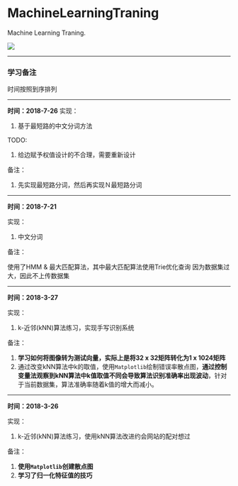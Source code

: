 # MachineLearningTraning
Machine Learning Traning.

![](http://m.qpic.cn/psb?/V14BLyqR3DKLPG/uAz29WjODNufqz6WZKoA4DXhmDUi98RWnd8xHsb94yA!/b/dEIBAAAAAAAA&bo=9AFiAQAAAAARF7Y!&rf=viewer_4)



----
### **学习备注**
时间按照到序排列

---

**时间：2018-7-26**
实现：
1. 基于最短路的中文分词方法

TODO:
1. 给边赋予权值设计的不合理，需要重新设计

备注：
1. 先实现最短路分词，然后再实现Ｎ最短路分词

---

**时间：2018-7-21**

实现：
1. 中文分词

备注：

使用了HMM & 最大匹配算法，其中最大匹配算法使用Trie优化查询
因为数据集过大，因此不上传数据集

---
**时间：2018-3-27**

实现：
1. k\-近邻(kNN)算法练习，实现手写识别系统

备注：
1. **学习如何将图像转为测试向量，实际上是将32 x 32矩阵转化为1 x 1024矩阵**
2. 通过改变kNN算法中k的取值，使用`Matplotlib`绘制错误率散点图，**通过控制变量法观察到kNN算法中k值取值不同会导致算法识别准确率出现波动**，针对于当前数据集，算法准确率随着k值的增大而减小。

----

**时间：2018-3-26**

实现：
 1. k\-近邻(kNN)算法练习，使用kNN算法改进约会网站的配对想过

备注：

 1. **使用`Matplotlib`创建散点图**
 2. **学习了归一化特征值的技巧**
